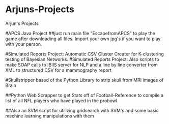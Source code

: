 # Arjuns-Projects
Arjun's Projects

#APCS Java Project ##just run main file "EscapefromAPCS" to play the game after downloading all files. Import your own jpg's if you want to play with your person.

#Simulated Reports Project: Automatic CSV Cluster Creater for K-clustering testing of Bayesian Networks.
#Simulated Reports Project: Also scripts to make SOAP calls to IBIIS server for NLP and a line by line converter from XML to structured CSV for a mammography report

#Skullstripper based of the Python Library to strip skull from MRI images of Brain

##Python Web Scrapper to get Stats off of Football-Reference to compile a list of all NFL players who have played in the probowl.


##Also an SVM script for utilizing gridsearch with SVM's and some basic machine learning manipulations with them
